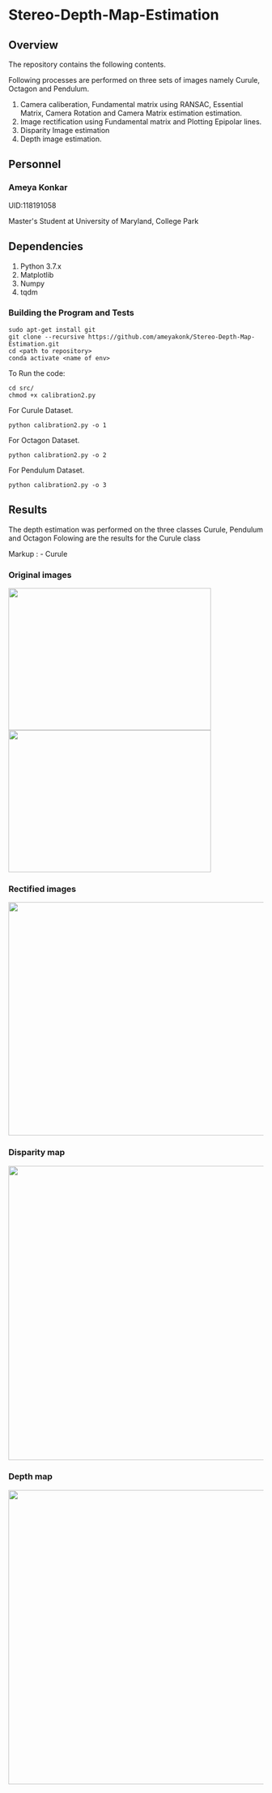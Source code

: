 # Stereo-Depth-Map-Estimation

## Overview
The repository contains the following contents.

Following processes are performed on three sets of images namely Curule, Octagon and Pendulum.

1. Camera caliberation, Fundamental matrix using RANSAC, Essential Matrix, Camera Rotation and Camera Matrix estimation estimation.
2. Image rectification using Fundamental matrix and Plotting Epipolar lines.
3. Disparity Image estimation 
4. Depth image estimation. 

## Personnel
### Ameya Konkar 

UID:118191058

Master's Student at University of Maryland, College Park

## Dependencies 

1.  Python 3.7.x
2.  Matplotlib
3.  Numpy
4.  tqdm
 
### Building the Program and Tests

```
sudo apt-get install git
git clone --recursive https://github.com/ameyakonk/Stereo-Depth-Map-Estimation.git
cd <path to repository>
conda activate <name of env>
```

To Run the code:
```
cd src/
chmod +x calibration2.py
```

For Curule Dataset.
``` 
python calibration2.py -o 1
```

For Octagon Dataset.
``` 
python calibration2.py -o 2
```

For Pendulum Dataset.
``` 
python calibration2.py -o 3
```
## Results
The depth estimation was performed on the three classes Curule, Pendulum and Octagon
Folowing are the results for the Curule class

Markup : - Curule
          
### Original images

<p float="left">
  <img src="https://user-images.githubusercontent.com/78075049/222946262-9f915a81-ab35-4050-ac24-81ddb534d099.png" width="400" height="280">
  <img src="https://user-images.githubusercontent.com/78075049/222946487-448c8c62-17a3-490d-91a3-0a80c20fcb82.png" width="400" height="280">
</p>

### Rectified images
<img src="https://user-images.githubusercontent.com/78075049/222946895-543fcd6d-668f-4f82-9f86-901cc5adea08.png" width="900" height="460">

### Disparity map 
<img src="https://user-images.githubusercontent.com/78075049/222946850-6c3eedea-7384-4636-af68-821f8622d991.png" width="800" height="580">

### Depth map
<img src="https://user-images.githubusercontent.com/78075049/222946829-b2923646-8d3b-4aeb-9414-5c55c7181838.png" width="800" height="580">

